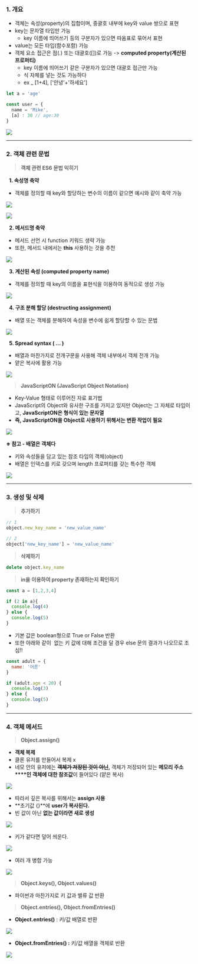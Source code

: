 ### **1. 개요**

-   객체는 속성(property)의 집합이며, 중괄호 내부에 key와 value 쌍으로 표현
-   key는 문자열 타입만 가능
    -   key 이름에 띄어쓰기 등의 구분자가 있으면 따옴표로 묶어서 표현
-   value는 모든 타입(함수포함) 가능
-   객체 요소 접근은 점(.) 또는 대괄호([])로 가능 -> **computed property(계산된 프로퍼티)**
    -   key 이름에 띄어쓰기 같은 구분자가 있으면 대괄호 접근만 가능
    -   식 자체를 넣는 것도 가능하다
    -   ex _ [1+4], ['안녕'+'하세요']

```javascript
let a = 'age'

const user = {
  name = 'Mike',
  [a] : 30 // age:30
}
```

![](https://k.kakaocdn.net/dn/bMEObY/btrO2URyFYU/HsAW1f9I1tCqOh6k0YendK/img.png)

---

### **2. 객체 관련 문법**

> **객체 관련 ES6 문법 익히기**

  **1. 속성명 축약**

-   객체를 정의할 때 key와 할당하는 변수의 이름이 같으면 예시와 같이 축약 가능

![](https://k.kakaocdn.net/dn/UBjZx/btrO3EHIxoj/xkAudBXwJt5PvWlU9CXg6k/img.png)

![](https://k.kakaocdn.net/dn/CknQt/btrO3EAVotx/XOBTVra4KxQK1vhvZqLK2K/img.png)

  **2. 메서드명 축약**

-   메서드 선언 시 function 키워드 생략 가능
-   또한, 메서드 내에서는 **this** 사용하는 것을 추천

![](https://k.kakaocdn.net/dn/bxAJAk/btrO1vLtTpW/zyFTakbhJKsywChzzZCKl1/img.png)

  **3. 계산된 속성 (computed property name)**

-   객체를 정의할 때 key의 이름을 표현식을 이용하여 동적으로 생성 가능

![](https://k.kakaocdn.net/dn/c4YYux/btrOQGyoek7/SBEUDAeoqxCgxWrgDEVlbk/img.png)

  **4. 구조 분해 할당 (destructing assignment)**

-   배열 또는 객체를 분해하여 속성을 변수에 쉽게 할당할 수 있는 문법

![](https://k.kakaocdn.net/dn/b6YgSQ/btrOFln1LPn/IIFi4EFRJnSqkQ2l9L9Xxk/img.png)

  **5. Spread syntax ( ... )**

-   배열과 마찬가지로 전개구문을 사용해 객체 내부에서 객체 전개 가능
-   얕은 복사에 활용 가능

![](https://k.kakaocdn.net/dn/cq61gH/btrO3VWKExb/MMsaklF6ozYohfNKPrBKN1/img.png)

> **JavaScriptON (JavaScript Object Notation)**

-   Key-Value 형태로 이루어진 자료 표기법
-   JavaScript의 Object와 유사한 구조를 가지고 있지만 Object는 그 자체로 타입이고, **JavaScriptON은 형식이 있는 문자열**
-   **즉, JavaScriptON을 Object로 사용하기 위해서는 변환 작업이 필요**

![](https://k.kakaocdn.net/dn/oah3d/btrODvZubFx/Nng7bTZNrfbPVR6MjH0yQk/img.png)

**※ 참고 - 배열은 객체다**

-   키와 속성들을 담고 있는 참조 타입의 객체(object)
-   배열은 인덱스를 키로 갖으며 length 프로퍼티를 갖는 특수한 객체

![](https://k.kakaocdn.net/dn/pV1Fh/btrOQDPceSD/cUkmHtbkqnljkKOplP2Cak/img.png)

---

### **3. 생성 및 삭제**

> **추가하기**

```javascript
// 1
object.new_key_name = 'new_value_name'

// 2
object['new_key_name'] = 'new_value_name'
```

> **삭제하기**

```javascript
delete object.key_name
```

> **in을 이용하여 property 존재하는지 확인하기**

```javascript
const a = [1,2,3,4]

if (2 in a){
  console.log(4)
} else {
  console.log(5)
}
```

-   기본 값은 boolean형으로 True or False 반환
-   또한 아래와 같이  없는 키 값에 대해 조건을 달 경우 else 문의 결과가 나오므로 조심!!

```javascript
const adult = {
  name: '어른'
}

if (adult.age < 20) {
  console.log(3)
} else {
  console.log(5)
}
```

---

### **4. 객체 메서드**

> **Object.assign()**

-   **객체 복제**
-   클론 유저를 만들어서 복제 x
-   네모 안의 유저에는 **~~객체가 저장된 것이 아닌~~,** 객체가 저장되어 있는 **메모리 주소****인 객체에 대한 참조값**이 들어있다 (얕은 복사)

![](https://k.kakaocdn.net/dn/czW8sZ/btrPL5chVEj/JeXp0Zk9SdhGja7fkB9S91/img.png)

-   따라서 깊은 복사를 위해서는 **assign 사용**
-   **초기값 {}**에 **user가 복사된다.**
-   빈 값이 아닌 **없는 값이라면 새로 생성**

![](https://k.kakaocdn.net/dn/d9nELw/btrPJFyR0GK/OdXBFyM3jKESoLmkaAQ6K1/img.png)

-   키가 같다면 덮어 씌운다.

![](https://k.kakaocdn.net/dn/TBlYX/btrPIXUGE0o/8SYiJmg8TsUPo5sOCiKJJK/img.png)

-   여러 개 병합 가능

![](https://k.kakaocdn.net/dn/bY03WM/btrPISeFLtI/fH7kVP6Sqlx37x7qnbIeM1/img.png)

> **Object.keys(), Object.values()**

-   파이썬과 마찬가지로 키 값과 밸류 값 반환

> **Object.entries(), Object.fromEntries()**

-   **Object.entries()** : 키/값 배열로 반환

![](https://k.kakaocdn.net/dn/LEQXy/btrPK0vw4JY/2MKkNm9RVxrNyV06NQla6k/img.png)

-   **Object.fromEntries() :** 키/값 배열을 객체로 반환

![](https://k.kakaocdn.net/dn/caXljM/btrPK4EIeLk/A0myBkNS8CII8MBu8SKOVK/img.png)